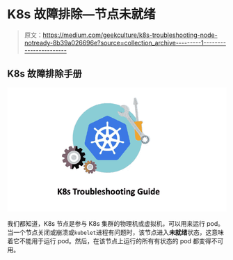 # K8s 故障排除—节点未就绪

> 原文：<https://medium.com/geekculture/k8s-troubleshooting-node-notready-8b39a026696e?source=collection_archive---------1----------------------->

## K8s 故障排除手册

![](img/284693d9cc040098c27ee187807294b0.png)

我们都知道，K8s 节点是参与 K8s 集群的物理机或虚拟机，可以用来运行 pod。当一个节点关闭或崩溃或`kubelet`进程有问题时，该节点进入**未就绪**状态，这意味着它不能用于运行 pod。然后，在该节点上运行的所有有状态的 pod 都变得不可用。